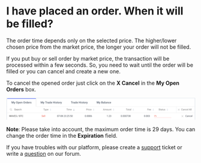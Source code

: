 # I have placed an order. When it will be filled?

The order time depends only on the selected price. The higher/lower chosen price from the market price, the longer your order will not be filled.

If you put buy or sell order by market price, the transaction will be processed within a few seconds. So, you need to wait until the order will be filled or you can cancel and create a new one.

To cancel the opened order just click on the **X Cancel** in the **My Open Orders** box.

![](/_assets/order_time_02.png)

**Note**: Please take into account, the maximum order time is 29 days. You can change the order time in the **Expiration** field.

If you have troubles with our platform, please create a [support](https://support.wavesplatform.com/) ticket or write a [question](https://forum.wavesplatform.com/) on our forum.
